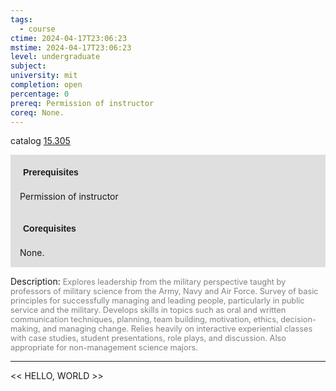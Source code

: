 ```yaml
---
tags:
  - course
ctime: 2024-04-17T23:06:23
mstime: 2024-04-17T23:06:23
level: undergraduate
subject: 
university: mit
completion: open
percentage: 0
prereq: Permission of instructor
coreq: None.
---
```


catalog [15.305](http://student.mit.edu/catalog/m15b.html#15.305)

<span style="display: block; padding: 15px; background-color: rgb(100, 100, 100, 0.2);"><font id="m_prereq1071_0" style="display: block; font-family: Arial, sans-serif; font-weight: bold; padding: 5px">Prerequisites</font><br><span id="prereq1071_0">Permission of instructor</span></span>
<span style="display: block; padding: 15px; background-color: rgb(100, 100, 100, 0.2);"><font id="m_coreq1071_0" style="display: block; font-family: Arial, sans-serif; font-weight: bold; padding: 5px">Corequisites</font><br><span id="coreq1071_0">None.</span></span>

<font style="">Description:</font>
<font style="color: grey; font-size: 0.8rem;">Explores leadership from the military perspective taught by professors of military science from the Army, Navy and Air Force. Survey of basic principles for successfully managing and leading people, particularly in public service and the military. Develops skills in topics such as oral and written communication techniques, planning, team building, motivation, ethics, decision-making, and managing change. Relies heavily on interactive experiential classes with case studies, student presentations, role plays, and discussion. Also appropriate for non-management science majors.</font>



---

<< HELLO, WORLD >>
